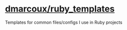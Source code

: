 # <a href="https://github.com/dmarcoux/ruby_templates">dmarcoux/ruby_templates</a>

Templates for common files/configs I use in Ruby projects
